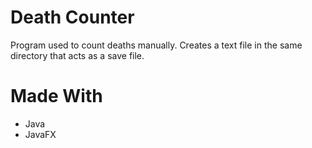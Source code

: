 # Death Counter
Program used to count deaths manually. Creates a text file in the same directory that acts as a save file.

# Made With
- Java
- JavaFX
